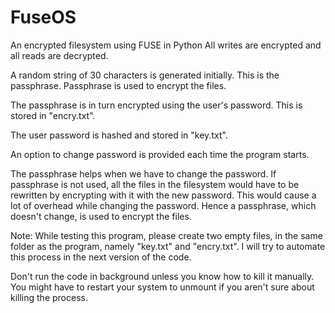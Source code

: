# FuseOS

An encrypted filesystem using FUSE in Python
All writes are encrypted and all reads are decrypted.

A random string of 30 characters is generated initially. This is the passphrase.
Passphrase is used to encrypt the files.

The passphrase is in turn encrypted using the user's password. This is stored in "encry.txt".

The user password is hashed and stored in "key.txt".

An option to change password is provided each time the program starts.

The passphrase helps when we have to change the password. If passphrase is not used, all the files in the filesystem would have to be rewritten by encrypting with it with the new password.
This would cause a lot of overhead while changing the password. Hence a passphrase, which doesn't change, is used to encrypt the files.


Note: While testing this program, please create two empty files, in the same folder as the program, namely "key.txt" and "encry.txt".
I will try to automate this process in the next version of the code.

Don't run the code in background unless you know how to kill it manually. You might have to restart your system to unmount if you aren't sure about killing the process.
